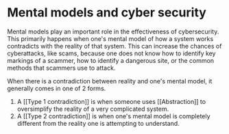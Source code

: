
# Mental models and cyber security
    
Mental models play an important role in the effectiveness of cybersecurity. This primarily happens when one's mental model of how a system works contradicts with the reality of that system. This can increase the chances of cyberattacks, like scams, because one does not know how to identify key markings of a scammer, how to identify a dangerous site, or the common methods that scammers use to attack. 

When there is a contradiction between reality and one's mental model, it generally comes in one of 2 forms. 
1. A [[Type 1 contradiction]] is when someone uses [[Abstraction]] to oversimplify the reality of a very complicated system. 
2. A [[Type 2 contradiction]] is when one's mental model is completely different from the reality one is attempting to understand. 
